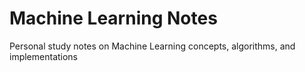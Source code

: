 # Machine Learning Notes
Personal study notes on Machine Learning concepts, algorithms, and implementations
